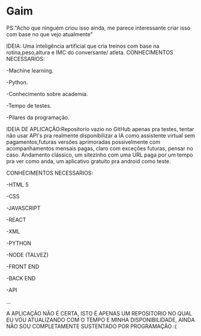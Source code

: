 # Gaim

PS:"Acho que ninguém criou isso ainda, me parece interessante criar isso com base no que vejo atualmente"

IDEIA: Uma inteligência artificial que cria treinos com base na rotina,peso,altura e IMC do conversante/ atleta.
CONHECIMENTOS NECESSARIOS: 

-Machine learning.

-Python.

-Conhecimento sobre academia.

-Tempo de testes.

-Pilares da programação.

IDEIA DE APLICAÇÃO:Repositorio vazio no GitHub apenas pra testes, tentar não usar API's pra realmente disponibilizar a IA como assistente virtual sem pagamentos,futuras versões aprimoradas possivelmente com acompanhamentos mensais pagas, claro com exceções futuras, pensar no caso. Andamento clássico, um sitezinho com uma URL paga por um tempo pra ver como anda, um aplicativo gratuito pra android como teste.

CONHECIMENTOS NECESSARIOS:

-HTML 5

-CSS 

-JAVASCRIPT

-REACT

-XML

-PYTHON

-NODE (TALVEZ)

-FRONT END 

-BACK END

-API

...

A APLICAÇÃO NÃO É CERTA, ISTO É APENAS UM REPOSITORIO NO QUAL EU VOU ATUALIZANDO COM O TEMPO E MINHA DISPONIBILIDADE, AINDA NÃO SOU COMPLETAMENTE SUSTENTADO POR PROGRAMAÇÃO :(
